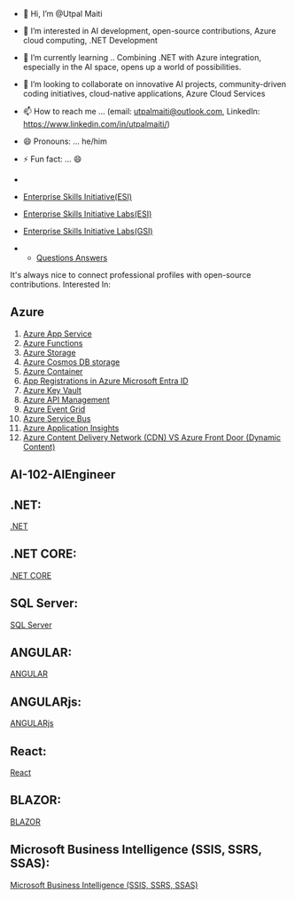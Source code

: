 
- 👋 Hi, I’m @Utpal Maiti
- 👀 I’m interested in AI development, open-source contributions, Azure cloud computing, .NET Development
- 🌱 I’m currently learning .. Combining .NET with Azure integration, especially in the AI space, opens up a world of possibilities.
- 💞️ I’m looking to collaborate on innovative AI projects, community-driven coding initiatives, cloud-native applications, Azure Cloud Services
- 📫 How to reach me ... (email: utpalmaiti@outlook.com, LinkedIn: https://www.linkedin.com/in/utpalmaiti/)
- 😄 Pronouns: ... he/him
- ⚡ Fun fact: ... 😄
- 
- [Enterprise Skills Initiative(ESI)](https://esi.microsoft.com/)
- [Enterprise Skills Initiative Labs(ESI)](https://esi.learnondemand.net/)
- [Enterprise Skills Initiative Labs(GSI)](https://gsi.learnondemand.net/)

- - [Questions Answers](https://github.com/utpal-maiti/utpal-maiti/tree/main/Azure%20Labs)

It's always nice to connect professional profiles with open-source contributions.
Interested In:
## Azure
1. [Azure App Service](https://github.com/utpal-maiti/Azure_App_Service/)
2. [Azure Functions](https://github.com/utpal-maiti/Azure_Functions_App/)
3. [Azure Storage](https://github.com/utpal-maiti/Azure_Storage/)
4. [Azure Cosmos DB storage](https://github.com/utpal-maiti/Azure_Cosmos_DB/)
5. [Azure Container](https://github.com/utpal-maiti/Azure_Container_Apps/)
6. [App Registrations in Azure Microsoft Entra ID](https://github.com/utpal-maiti/Azure_App_registrations-/)
7. [Azure Key Vault](https://github.com/utpal-maiti/Azure_Key_Vault/)
8. [Azure API Management](https://github.com/utpal-maiti/Azure_API_Management)
9. [Azure Event Grid](https://github.com/utpal-maiti/Azure_Event_Grid)
10. [Azure Service Bus](https://github.com/utpal-maiti/Azure_Service_Bus)
11. [Azure Application Insights](https://github.com/utpal-maiti/Azure_Application_Insights)
12. [Azure Content Delivery Network (CDN) VS Azure Front Door (Dynamic Content)](https://github.com/utpal-maiti/Azure_Content_Delivery_Network)

## AI-102-AIEngineer

## .NET:
[.NET](https://github.com/utpal-maiti/Azure_App_Service/)

## .NET CORE:
[.NET CORE](https://github.com/utpal-maiti/Azure_App_Service/)


## SQL Server:
[SQL Server](https://github.com/utpal-maiti/Azure_App_Service/)


## ANGULAR:
[ANGULAR](https://github.com/utpal-maiti/Azure_App_Service/)

## ANGULARjs:
[ANGULARjs](https://github.com/utpal-maiti/Azure_App_Service/)

## React:
[React](https://github.com/utpal-maiti/Azure_App_Service/)

## BLAZOR:
[BLAZOR](https://github.com/utpal-maiti/Azure_App_Service/)

## Microsoft Business Intelligence (SSIS, SSRS, SSAS):
[Microsoft Business Intelligence (SSIS, SSRS, SSAS)](https://github.com/utpal-maiti/Azure_App_Service/)



